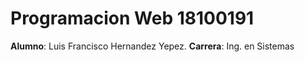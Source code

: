 # Programacion Web 18100191

**Alumno**: Luis Francisco Hernandez Yepez.
**Carrera**: Ing. en Sistemas